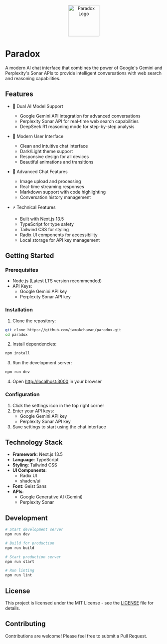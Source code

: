 <p align="center">
  <img src="https://hebbkx1anhila5yf.public.blob.vercel-storage.com/extension_icon%20(4)-6Wye0wySEvOe9CE7mSoAVG5mEWUqc7.png" width="100" height="100" alt="Paradox Logo">
</p>


# Paradox

A modern AI chat interface that combines the power of Google's Gemini and Perplexity's Sonar APIs to provide intelligent conversations with web search and reasoning capabilities.


## Features

- 🤖 Dual AI Model Support
  - Google Gemini API integration for advanced conversations
  - Perplexity Sonar API for real-time web search capabilities
  - DeepSeek R1 reasoning mode for step-by-step analysis
  
- 🎨 Modern User Interface
  - Clean and intuitive chat interface
  - Dark/Light theme support
  - Responsive design for all devices
  - Beautiful animations and transitions
  
- 📱 Advanced Chat Features
  - Image upload and processing
  - Real-time streaming responses
  - Markdown support with code highlighting
  - Conversation history management
  
- ⚡ Technical Features
  - Built with Next.js 13.5
  - TypeScript for type safety
  - Tailwind CSS for styling
  - Radix UI components for accessibility
  - Local storage for API key management

## Getting Started

### Prerequisites

- Node.js (Latest LTS version recommended)
- API Keys:
  - Google Gemini API key
  - Perplexity Sonar API key

### Installation

1. Clone the repository:
```bash
git clone https://github.com/iamakchavan/paradox.git
cd paradox
```

2. Install dependencies:
```bash
npm install
```

3. Run the development server:
```bash
npm run dev
```

4. Open [http://localhost:3000](http://localhost:3000) in your browser

### Configuration

1. Click the settings icon in the top right corner
2. Enter your API keys:
   - Google Gemini API key
   - Perplexity Sonar API key
3. Save settings to start using the chat interface

## Technology Stack

- **Framework**: Next.js 13.5
- **Language**: TypeScript
- **Styling**: Tailwind CSS
- **UI Components**: 
  - Radix UI
  - shadcn/ui
- **Font**: Geist Sans
- **APIs**:
  - Google Generative AI (Gemini)
  - Perplexity Sonar
  
## Development

```bash
# Start development server
npm run dev

# Build for production
npm run build

# Start production server
npm run start

# Run linting
npm run lint
```

## License

This project is licensed under the MIT License - see the [LICENSE](LICENSE) file for details.

## Contributing

Contributions are welcome! Please feel free to submit a Pull Request.
